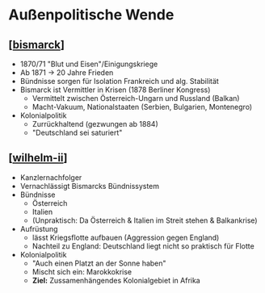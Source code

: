 # Außenpolitische Wende

## [[bismarck]]
- 1870/71 "Blut und Eisen"/Einigungskriege
- Ab 1871 -> 20 Jahre Frieden
- Bündnisse sorgen für Isolation Frankreich und alg. Stabilität
- Bismarck ist Vermittler in Krisen (1878 Berliner Kongress)
    - Vermittelt zwischen Österreich-Ungarn und Russland (Balkan)
    - Macht-Vakuum, Nationalstaaten (Serbien, Bulgarien, Montenegro)
- Kolonialpolitik
    - Zurrückhaltend (gezwungen ab 1884)
    - "Deutschland sei saturiert"

## [[wilhelm-ii]]
- Kanzlernachfolger
- Vernachlässigt Bismarcks Bündnissystem
- Bündnisse
    - Österreich
    - Italien
    - (Unpraktisch: Da Österreich & Italien im Streit stehen & Balkankrise)
- Aufrüstung
    - lässt Kriegsflotte aufbauen (Aggression gegen England)
    - Nachteil zu England: Deutschland liegt nicht so praktisch für Flotte
- Kolonialpolitik
    - "Auch einen Platzt an der Sonne haben"
    - Mischt sich ein: Marokkokrise
    - **Ziel:** Zussamenhängendes Kolonialgebiet in Afrika

[//begin]: # "Autogenerated link references for markdown compatibility"
[bismarck]: bismarck.md "Otto von Bismarck"
[wilhelm-ii]: wilhelm-ii.md "Friedrich Wilhelm II"
[//end]: # "Autogenerated link references"